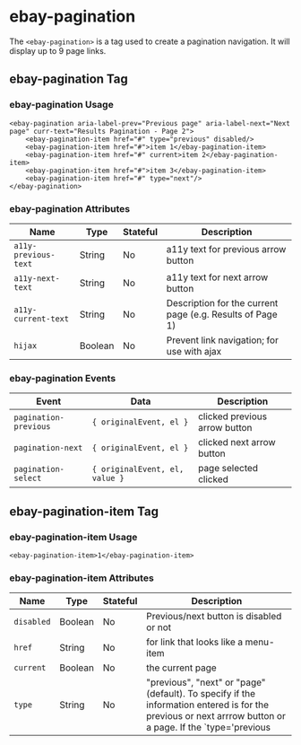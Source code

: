 # ebay-pagination

The `<ebay-pagination>` is a tag used to create a pagination navigation. It will display up to 9 page links.

## ebay-pagination Tag

### ebay-pagination Usage

```marko
<ebay-pagination aria-label-prev="Previous page" aria-label-next="Next page" curr-text="Results Pagination - Page 2">
    <ebay-pagination-item href="#" type="previous" disabled/>
    <ebay-pagination-item href="#">item 1</ebay-pagination-item>
    <ebay-pagination-item href="#" current>item 2</ebay-pagination-item>
    <ebay-pagination-item href="#">item 3</ebay-pagination-item>
    <ebay-pagination-item href="#" type="next"/>
</ebay-pagination>
```

### ebay-pagination Attributes

Name | Type | Stateful | Description
--- | --- | --- | ---
`a11y-previous-text` | String | No | a11y text for previous arrow button
`a11y-next-text` | String | No | a11y text for next arrow button
`a11y-current-text` | String | No | Description for the current page (e.g. Results of Page 1)
`hijax` | Boolean | No | Prevent link navigation; for use with ajax

### ebay-pagination Events

Event | Data | Description
--- | --- | ---
`pagination-previous` | `{ originalEvent, el }`| clicked previous arrow button
`pagination-next` | `{ originalEvent, el }` | clicked next arrow button
`pagination-select` | `{ originalEvent, el, value }` | page selected clicked

## ebay-pagination-item Tag

### ebay-pagination-item Usage

```marko
<ebay-pagination-item>1</ebay-pagination-item>
```

### ebay-pagination-item Attributes

Name | Type | Stateful | Description
--- | --- | --- | ---
`disabled` | Boolean | No | Previous/next button is disabled or not
`href` | String | No | for link that looks like a menu-item
`current` | Boolean | No | the current page
`type` | String | No | "previous", "next" or "page"(default). To specify if the information entered is for the previous or next arrrow button or a page. If the `type='previous|next'` isn't provided the previous/next arrow buttons will be taken as `disabled`
